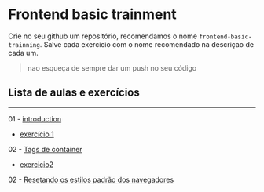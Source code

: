 # Frontend basic trainment


Crie no seu github um repositório, recomendamos o nome `frontend-basic-trainning`.
Salve cada exercicio com o nome recomendado na descriçao de cada um. 

> nao esqueça de sempre dar um push no seu código

## Lista de aulas e exercícios
---

01 - [introduction](introduction.md)
  - [exercício 1](exercicios/intro.md)

02 - [Tags de container](block-tags.md)
  - [exercicio2](exercicios/block-tags.md)
 
02 - [Resetando os estilos padrão dos navegadores](css-reset.md)
